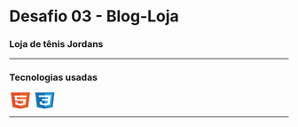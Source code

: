 # Desafio 03 - Blog-Loja

### Loja de tênis Jordans

<hr />

### Tecnologias usadas

<div style>
   <img align="center" alt="Romeu-HTML" height="30" width="40" src="https://raw.githubusercontent.com/devicons/devicon/master/icons/html5/html5-original.svg" />
    <img align="center" alt="Romeu-CSS" height="30" width="40" src="https://raw.githubusercontent.com/devicons/devicon/master/icons/css3/css3-original.svg" />
</div>

<hr />
